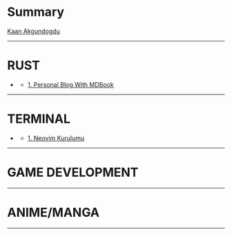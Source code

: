 # Summary

[Kaan Akgundogdu](MainPage/01_welcome.md)

---
# RUST
- []()
    - [1. Personal Blog With MDBook](RUST/01_mdbook_blog.md)
---

# TERMINAL
- []()
    - [1. Neovim Kurulumu](terminal/01_neovim.md)

---

# GAME DEVELOPMENT
---

# ANIME/MANGA
---